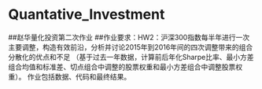 # Quantative_Investment
##赵华量化投资第二次作业
##作业要求：HW2：沪深300指数每半年进行一次主要调整，构造有效前沿，分析并讨论2015年到2016年间的四次调整带来的组合分散化的优点和不足
（基于过去一年数据，计算前后年化Sharpe比率、最小方差组合均值和标准差、切点组合中调整的股票权重和最小方差组合中调整股票权重）。
作业包括数据、代码和最终结果。
